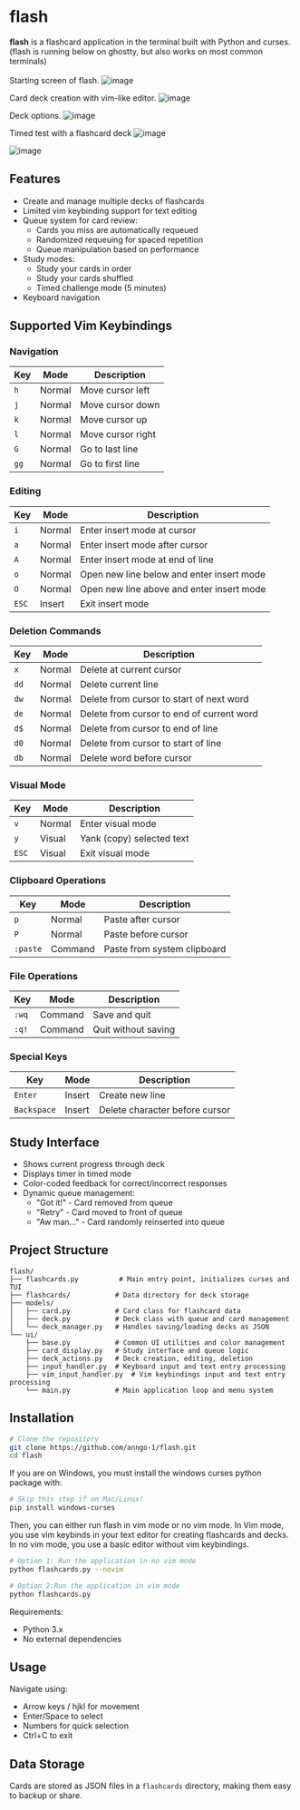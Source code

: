 # flash

**flash** is a flashcard application in the terminal built with Python and curses.
(flash is running below on ghostty, but also works on most common terminals)
<br>
<br>
Starting screen of flash.
![image](https://github.com/user-attachments/assets/07d4c50e-75ca-463b-bc41-ac04a8f39fe6)

Card deck creation with vim-like editor.
![image](https://github.com/user-attachments/assets/4b6bcade-fc08-4477-8a8f-0a05ced7c9b9)

Deck options.
![image](https://github.com/user-attachments/assets/83338844-b8e3-434a-af7f-25c02f3ce6fe)

Timed test with a flashcard deck
![image](https://github.com/user-attachments/assets/18b7a038-0692-4c72-a536-4a854326c405)

![image](https://github.com/user-attachments/assets/fd14f257-5949-4047-8249-68f496c92943)


## Features

- Create and manage multiple decks of flashcards
- Limited vim keybinding support for text editing
- Queue system for card review:
  - Cards you miss are automatically requeued
  - Randomized requeuing for spaced repetition
  - Queue manipulation based on performance
- Study modes:
  - Study your cards in order
  - Study your cards shuffled
  - Timed challenge mode (5 minutes)
- Keyboard navigation 

## Supported Vim Keybindings

### Navigation

| Key | Mode | Description |
|-----|------|-------------|
| `h` | Normal | Move cursor left |
| `j` | Normal | Move cursor down |
| `k` | Normal | Move cursor up |
| `l` | Normal | Move cursor right |
| `G` | Normal | Go to last line |
| `gg` | Normal | Go to first line |

### Editing

| Key | Mode | Description |
|-----|------|-------------|
| `i` | Normal | Enter insert mode at cursor |
| `a` | Normal | Enter insert mode after cursor |
| `A` | Normal | Enter insert mode at end of line |
| `o` | Normal | Open new line below and enter insert mode |
| `O` | Normal | Open new line above and enter insert mode |
| `ESC` | Insert | Exit insert mode |

### Deletion Commands

| Key | Mode | Description |
|-----|------|-------------|
| `x` | Normal | Delete at current cursor |
| `dd` | Normal | Delete current line |
| `dw` | Normal | Delete from cursor to start of next word |
| `de` | Normal | Delete from cursor to end of current word |
| `d$` | Normal | Delete from cursor to end of line |
| `d0` | Normal | Delete from cursor to start of line |
| `db` | Normal | Delete word before cursor |

### Visual Mode

| Key | Mode | Description |
|-----|------|-------------|
| `v` | Normal | Enter visual mode |
| `y` | Visual | Yank (copy) selected text |
| `ESC` | Visual | Exit visual mode |

### Clipboard Operations

| Key | Mode | Description |
|-----|------|-------------|
| `p` | Normal | Paste after cursor |
| `P` | Normal | Paste before cursor |
| `:paste` | Command | Paste from system clipboard |

### File Operations

| Key | Mode | Description |
|-----|------|-------------|
| `:wq` | Command | Save and quit |
| `:q!` | Command | Quit without saving |

### Special Keys

| Key | Mode | Description |
|-----|------|-------------|
| `Enter` | Insert | Create new line |
| `Backspace` | Insert | Delete character before cursor |

## Study Interface

- Shows current progress through deck
- Displays timer in timed mode
- Color-coded feedback for correct/incorrect responses
- Dynamic queue management:
  - "Got it!" - Card removed from queue
  - "Retry" - Card moved to front of queue
  - "Aw man..." - Card randomly reinserted into queue


## Project Structure

```
flash/
├── flashcards.py          # Main entry point, initializes curses and TUI
├── flashcards/           # Data directory for deck storage
├── models/
│   ├── card.py           # Card class for flashcard data
│   ├── deck.py           # Deck class with queue and card management
│   └── deck_manager.py   # Handles saving/loading decks as JSON
└── ui/
    ├── base.py           # Common UI utilities and color management
    ├── card_display.py   # Study interface and queue logic
    ├── deck_actions.py   # Deck creation, editing, deletion
    ├── input_handler.py  # Keyboard input and text entry processing
    ├── vim_input_handler.py  # Vim keybindings input and text entry processing
    └── main.py           # Main application loop and menu system
```

## Installation

```bash
# Clone the repository
git clone https://github.com/anngo-1/flash.git
cd flash
```
If you are on Windows, you must install the windows curses python package with:

```bash
# Skip this step if on Mac/Linux!
pip install windows-curses
```

Then, you can either run flash in vim mode or no vim mode. In Vim mode, you use vim keybinds in your text editor for creating flashcards and decks. In no vim mode, you use a basic editor without vim keybindings.

```bash
# Option 1: Run the application in no vim mode
python flashcards.py --novim
```

```bash
# Option 2:Run the application in vim mode
python flashcards.py
```
Requirements:
- Python 3.x
- No external dependencies

## Usage

Navigate using:
- Arrow keys / hjkl for movement
- Enter/Space to select
- Numbers for quick selection
- Ctrl+C to exit


## Data Storage

Cards are stored as JSON files in a `flashcards` directory, making them easy to backup or share.
